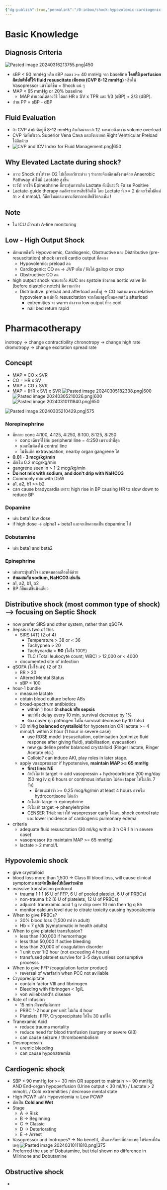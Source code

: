 ```yaml
---
{"dg-publish":true,"permalink":"/0-inbox/shock-hypovolemic-cardiogenic-and-septic/","tags":["cardiovascular"],"created":"2023-07-16T19:09:52.425+07:00","updated":"2025-10-06T19:40:37.276+07:00"}
---
```


# Basic Knowledge
## Diagnosis Criteria
![Pasted image 20240316213755.png|450](/img/user/3%20Resources/Attachment/Pasted%20image%2020240316213755.png)
- sBP < 90 mmHg หรือ sBP ลดลง >= 40 mmHg จาก baseline **โดยที่มี perfusion ผิดปกติทั้งที่ให้ fluid resuscitate เพียงพอ (CVP 8-12 mmHg)** หรือให้ Vasopressor แล้วไม่ดีขึ้น = Shock แน่ ๆ
- MAP < 65 mmHg or 20% baseline
	- MAP คำนวณได้สองวิธี ได้แก่ HR x SV x TPR และ 1/3 (sBP) + 2/3 (dBP).
- ส่วน PP = sBP - dBP

## Fluid Evaluation
- ถ้า CVP ค่าปกติอยู่ที่ 8-12 mmHg ถ้าเกิดมากกว่า 12 จะหมายถึงภาวะ volume overload
- CVP วัดที่บริเวณ Superior Vena Cava และยังบ่งบอก Right Ventricular Preload ได้อีกด้วย
-  ![CVP and ICV Index for Fluid Management.png|650](/img/user/3%20Resources/Attachment/CVP%20and%20ICV%20Index%20for%20Fluid%20Management.png)


## Why Elevated Lactate during shock?
- ภาวะ Shock ทำให้ขาด O2 ไปเลี้ยงอวัยวะต่าง ๆ ร่างกายจึงผลิตพลังงานด้วย Anaerobic Pathway ทำให้มี Lactate สูงขึ้น
- ระวัง! การให้ Epinephrine ก็กระตุ้นการเกิด Lactate ดังนั้นระวัง False Positive
- Lactate-guide therapy ลดอัตราะการเสียชีวิตได้ โดย Lactate ที่ >= 2 มักจะเริ่มไม่ดีแต่ถ้า > 4 mmol/L ก็คือเริ่มแย่ละเพราะอัตราการเสียชีวิตจะเพิ่ม !

## Note
- ใน ICU มักจะทำ A-line monitoring 
## Low - High Output Shock
- มักหมายถึงทั้ง Hypovolemic, Cardiogenic, Obstructive และ Distributive (pre-resuscitation) shock เพราะมี cardio output ที่ลดลง
	- Hypovolemic: preload ลด
	- Cardiogenic: CO ลด -> JVP เพิ่ม / ฟังได้ gallop or crep
	- Obstructive: CO ลด
- high output shock จะหมายถึง AUC ของ systole ช่วงก่อน aortic valve ปิด (before diastolic notch) มีความกว้าง
	- Distributive: preload and afterload ลดทั้งคู่ -> CO ลดตามเพราะ relative hypovolemia แต่หลัง resuscitation จะกลับมาสูงทั้งหมดยกเว้น afterload
		- extremities จะ warm ต่างจาก low output ที่จะ cool
		- nail bed return rapid
# Pharmacotherapy

inotropy -> change contractibility
chronotropy -> change high rate
dromotropy -> change excitation spread rate

## Concept
- MAP = CO x SVR
- CO = HR x SV
- MAP = CO x SVR
- MAP = (HR x SV) x SVR
![Pasted image 20240305182338.png|600](/img/user/3%20Resources/Attachment/Pasted%20image%2020240305182338.png)
![Pasted image 20240305210026.png|600](/img/user/3%20Resources/Attachment/Pasted%20image%2020240305210026.png)
![Pasted image 20240310111840.png|650](/img/user/3%20Resources/Attachment/Pasted%20image%2020240310111840.png)

![Pasted image 20240305210429.png|575](/img/user/3%20Resources/Attachment/Pasted%20image%2020240305210429.png)

### Norepinephrine
- มีหลาย conc 4:100, 4:125, 4:250, 8:100, 8:125, 8:250
	- conc เดียวที่ใช้กับ peripheral line = 4:250 เพราะต่ำที่สุด
	- นอกนั้นต้องให้ central line
	- ไม่งั้นเกิด extravasation, nearby organ gangrene ได้
- **0.01 - 3 mcg/kg/min**
- มักเริ่ม 0.2 mcg/kg/min
- gangrene seen in > 1-2 mcg/kg/min
- **Do not mix with sodium, and don't drip with NaHCO3**
- Commonly mix with D5W
- a1, a2, b1 >> b2
- can cause bradycardia เพราะ high rise in BP causing HR to slow down to reduce BP

### Dopamine
 - เด่น beta1 low dose
 - if high dose -> alpha1 + beta1 และจะเสียความเป็น dopamine ไป

### Dobutamine
- เด่น beta1 and beta2


### Epinephrine
- เด่นกระตุ้นหัวใจ และหดหลอดเลือดได้ด้วย
- **ห้ามผสมกับ sodium, NaHCO3 เช่นกัน**
- a1, a2, b1, b2
- BP ก็ขึ้นแต่ขึ้นนิดเดียว

## Distributive shock (most common type of shock) --> focusing on Septic Shock
- now prefer SIRS and other system, rather than qSOFA
- Sepsis is two of this
	- SIRS (4T) (2 of 4)
		- Temperature > 38 or < 36
		- Tachypnea > 20
		- Tachycardia > **90** (ไม่ใช่ 100!!)
		- TLC (Total leukocyte count; WBC) > 12,000 or < 4000
	- documented site of infection
- qSOFA (ไม่ใช้แล้ว) (2 of 3)
	- RR > 20
	- Altered Mental Status
	- sBP < 100
- hour-1 bundle
	- measure lactate
	- obtain blood culture before ABs
	- broad-spectrum antibiotics
		- within 1 hour **ถ้า shock หรือ sepsis**
		- พบว่ายิ่ง delay every 10 min, survival decrease by 1%
		- ต้อง cover ทุก pathogen ไม่งั้น survival decrease by 10 folsd
	- 30 ml/kg **balanced crystalloid** for hypotension OR lactate >= 4 mmol/L within 3 hour (1 hour in severe case)
		- use ROSE model (resuscitation, optimisation (optimize fluid response after giving fluid), stabilisation, evacuation)
		- new guideline prefer balanced crystalloid (Ringer lactate, Ringer Acetate etc.)
		- Colloid? can induce AKI, play roles in later stage.
	- apply vasopressor if hypotensive, **maintain MAP >= 65 mmHg** 
		- **first line: NE**
		- ถ้ายังไม่เข้า target -> add vasopressin + hydrocortisone 200 mg/day (50 mg iv q 6 hours or continous infusion ไม่ต้อง taper ให้ไม่เกิน 7 วัน)
			- มีคำแนะนำว่า >= 0.25 mcg/kg/min at least 4 hours อาจเริ่ม hydrocortisone ได้แล้ว
		- ถ้าไม่เข้า targe -> epinephrine
		- ยังไม่เข้า target -> phenylehrpine
		- CENSER Trial: พบว่าให้ vasopressor early ได้เลย, shock control rate และ lower incidence of cardiogenic pulmonary edema
- criteria
	- adequate fluid resuscitation (30 ml/kg within 3 h OR 1 h in severe case)
	- vasopressor (to maintaim MAP >= 65 mmHg)
	- lactate > 2 mmol/L

## Hypovolemic shock
- give crystalloid
- blood loss more than 1,500 -> Class III blood loss, will cause clinical symptoms **และจำเป็นต้องให้เลือดร่วมด้วย**
- massive transfusion protocol
	- trauma 1:1:1 (6 U of FFP, 6 U of pooled platelet, 6 U of PRBCs)
	- non-trauma 1:2 (6 U of platelets, 12 U of PRBCs)
	- adjucnt: tranexamic acid 1 g iv drip over 10 min then 1g q 8h
	- monitor calcium level due to citrate toxicity causing hypocalcemia
- When to give PRBCs?
	- 30% blood loss (1,500 ml in adult)
	- Hb < 7 g/dk (symptomatic in health adults)
- When to give platelet transfusion?
	- less than 100,000 if hemorrhage
	- less than 50,000 if active bleeding
	- less than 20,000 of coagulation disorder
	- 1 unit over 1-2 hour (not exceeding 4 hours)
	- transfused platelet survive for 3-5 days unless consumptive processs
- When to give FFP (coagulation factor product)
	- reversal of warfarin when PCC not aviliable
- Cryoprecipitate
	- contain factor VIII and fibrinogen
	- Bleeding with fibrinogen < 1g/L
	- von willebrand's disease
- Rate of infusion
	- 15 min มักจะเริ่มมีอาการ
	- PRBC 1-2 hour per unit ไม่เกิน 4 hour
	- Platelets, FFP, Cryoprecipitate ให้ใน 30 นาทีได้
- Tranexamic Acid
	- reduce trauma mortality
	- reduce need for blood tranfusion (surgery or severe GIB)
	- can cause seizure / thromboembolism
- Desmopressin
	- uremic bleeding
	- can cause hyponatremia


## Cardiogenic shock
- SBP < 90 mmHg for >= 30 min OR support to maintain >= 90 mmHg
  AND
  End-organ hypoperfusion (Urine output < 30 ml/h) / Lactate > 2 mmol/L / Cold extremitities / decrease mental state
- High PCWP แต่ถ้า Hypovolemia จะ Low PCWP
- มักเป็น **Cold and Wet**
- Stage
	- A -> Risk
	- B -> Beginning
	- C -> Classic 
	- D -> Deteriorating
	- E -> Arrest
- Vasopressor and Inotropes? -> No benefit, เป็นการรักษาที่ปลายเหตุ ให้รักษาที่ต้นเหตุ
![Pasted image 20240310111810.png|375](/img/user/3%20Resources/Attachment/Pasted%20image%2020240310111810.png)
- Preferred the use of Dobutamine, but trial shown no difference in Milrinone and Dobutamine

## Obstructive shock
- 
